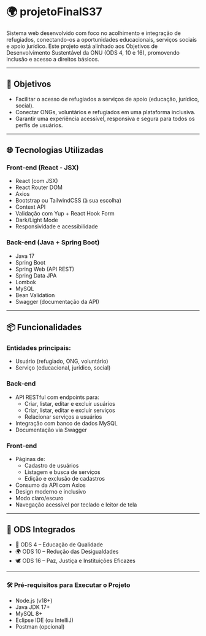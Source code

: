 
# 🌍 projetoFinalS37

Sistema web desenvolvido com foco no acolhimento e integração de refugiados, conectando-os a oportunidades educacionais, serviços sociais e apoio jurídico. Este projeto está alinhado aos Objetivos de Desenvolvimento Sustentável da ONU (ODS 4, 10 e 16), promovendo inclusão e acesso a direitos básicos.

---

## 🎯 Objetivos

- Facilitar o acesso de refugiados a serviços de apoio (educação, jurídico, social).
- Conectar ONGs, voluntários e refugiados em uma plataforma inclusiva.
- Garantir uma experiência acessível, responsiva e segura para todos os perfis de usuários.

---

## 🌐 Tecnologias Utilizadas

### Front-end (React - JSX)
- React (com JSX)
- React Router DOM
- Axios
- Bootstrap ou TailwindCSS (à sua escolha)
- Context API
- Validação com Yup + React Hook Form
- Dark/Light Mode
- Responsividade e acessibilidade

### Back-end (Java + Spring Boot)
- Java 17
- Spring Boot
- Spring Web (API REST)
- Spring Data JPA
- Lombok
- MySQL
- Bean Validation
- Swagger (documentação da API)

---

## 📦 Funcionalidades

### Entidades principais:
- Usuário (refugiado, ONG, voluntário)
- Serviço (educacional, jurídico, social)

### Back-end
- API RESTful com endpoints para:
  - Criar, listar, editar e excluir usuários
  - Criar, listar, editar e excluir serviços
  - Relacionar serviços a usuários
- Integração com banco de dados MySQL
- Documentação via Swagger

### Front-end
- Páginas de:
  - Cadastro de usuários
  - Listagem e busca de serviços
  - Edição e exclusão de cadastros
- Consumo da API com Axios
- Design moderno e inclusivo
- Modo claro/escuro
- Navegação acessível por teclado e leitor de tela

---

## 🌱 ODS Integrados

- 📘 ODS 4 – Educação de Qualidade
- 🌍 ODS 10 – Redução das Desigualdades
- 🕊️ ODS 16 – Paz, Justiça e Instituições Eficazes

---


### 🛠️ Pré-requisitos para Executar o Projeto

- Node.js (v18+)
- Java JDK 17+
- MySQL 8+
- Eclipse IDE (ou IntelliJ)
- Postman (opcional)


